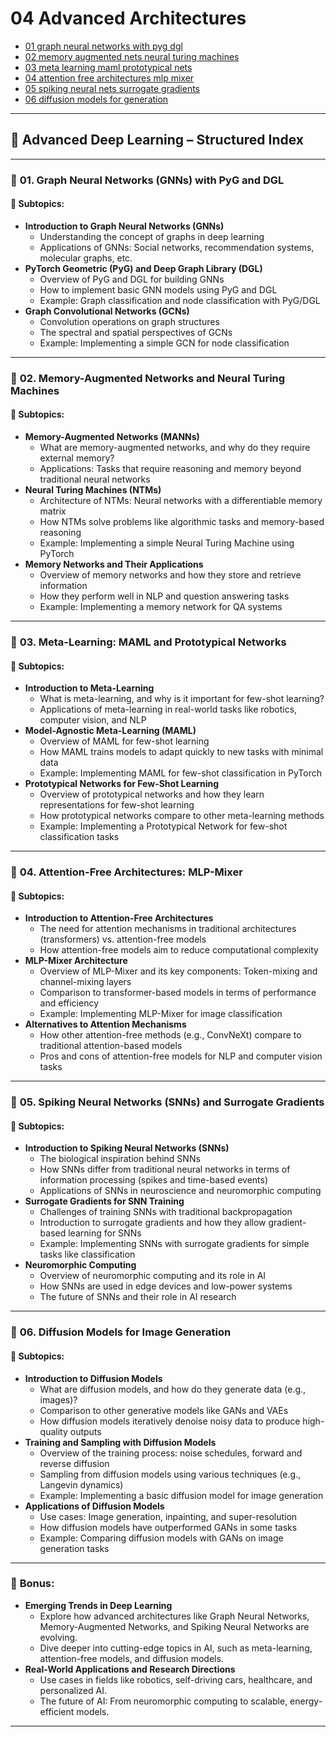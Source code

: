# 04 Advanced Architectures

- [01 graph neural networks with pyg dgl](./01_graph_neural_networks_with_pyg_dgl.ipynb)
- [02 memory augmented nets neural turing machines](./02_memory_augmented_nets_neural_turing_machines.ipynb)
- [03 meta learning maml prototypical nets](./03_meta_learning_maml_prototypical_nets.ipynb)
- [04 attention free architectures mlp mixer](./04_attention_free_architectures_mlp_mixer.ipynb)
- [05 spiking neural nets surrogate gradients](./05_spiking_neural_nets_surrogate_gradients.ipynb)
- [06 diffusion models for generation](./06_diffusion_models_for_generation.ipynb)

---

## 📘 **Advanced Deep Learning – Structured Index**

---

### 🧩 **01. Graph Neural Networks (GNNs) with PyG and DGL**

#### 📌 **Subtopics:**
- **Introduction to Graph Neural Networks (GNNs)**
  - Understanding the concept of graphs in deep learning
  - Applications of GNNs: Social networks, recommendation systems, molecular graphs, etc.
- **PyTorch Geometric (PyG) and Deep Graph Library (DGL)**
  - Overview of PyG and DGL for building GNNs
  - How to implement basic GNN models using PyG and DGL
  - Example: Graph classification and node classification with PyG/DGL
- **Graph Convolutional Networks (GCNs)**
  - Convolution operations on graph structures
  - The spectral and spatial perspectives of GCNs
  - Example: Implementing a simple GCN for node classification

---

### 🧩 **02. Memory-Augmented Networks and Neural Turing Machines**

#### 📌 **Subtopics:**
- **Memory-Augmented Networks (MANNs)**
  - What are memory-augmented networks, and why do they require external memory?
  - Applications: Tasks that require reasoning and memory beyond traditional neural networks
- **Neural Turing Machines (NTMs)**
  - Architecture of NTMs: Neural networks with a differentiable memory matrix
  - How NTMs solve problems like algorithmic tasks and memory-based reasoning
  - Example: Implementing a simple Neural Turing Machine using PyTorch
- **Memory Networks and Their Applications**
  - Overview of memory networks and how they store and retrieve information
  - How they perform well in NLP and question answering tasks
  - Example: Implementing a memory network for QA systems

---

### 🧩 **03. Meta-Learning: MAML and Prototypical Networks**

#### 📌 **Subtopics:**
- **Introduction to Meta-Learning**
  - What is meta-learning, and why is it important for few-shot learning?
  - Applications of meta-learning in real-world tasks like robotics, computer vision, and NLP
- **Model-Agnostic Meta-Learning (MAML)**
  - Overview of MAML for few-shot learning
  - How MAML trains models to adapt quickly to new tasks with minimal data
  - Example: Implementing MAML for few-shot classification in PyTorch
- **Prototypical Networks for Few-Shot Learning**
  - Overview of prototypical networks and how they learn representations for few-shot learning
  - How prototypical networks compare to other meta-learning methods
  - Example: Implementing a Prototypical Network for few-shot classification tasks

---

### 🧩 **04. Attention-Free Architectures: MLP-Mixer**

#### 📌 **Subtopics:**
- **Introduction to Attention-Free Architectures**
  - The need for attention mechanisms in traditional architectures (transformers) vs. attention-free models
  - How attention-free models aim to reduce computational complexity
- **MLP-Mixer Architecture**
  - Overview of MLP-Mixer and its key components: Token-mixing and channel-mixing layers
  - Comparison to transformer-based models in terms of performance and efficiency
  - Example: Implementing MLP-Mixer for image classification
- **Alternatives to Attention Mechanisms**
  - How other attention-free methods (e.g., ConvNeXt) compare to traditional attention-based models
  - Pros and cons of attention-free models for NLP and computer vision tasks

---

### 🧩 **05. Spiking Neural Networks (SNNs) and Surrogate Gradients**

#### 📌 **Subtopics:**
- **Introduction to Spiking Neural Networks (SNNs)**
  - The biological inspiration behind SNNs
  - How SNNs differ from traditional neural networks in terms of information processing (spikes and time-based events)
  - Applications of SNNs in neuroscience and neuromorphic computing
- **Surrogate Gradients for SNN Training**
  - Challenges of training SNNs with traditional backpropagation
  - Introduction to surrogate gradients and how they allow gradient-based learning for SNNs
  - Example: Implementing SNNs with surrogate gradients for simple tasks like classification
- **Neuromorphic Computing**
  - Overview of neuromorphic computing and its role in AI
  - How SNNs are used in edge devices and low-power systems
  - The future of SNNs and their role in AI research

---

### 🧩 **06. Diffusion Models for Image Generation**

#### 📌 **Subtopics:**
- **Introduction to Diffusion Models**
  - What are diffusion models, and how do they generate data (e.g., images)?
  - Comparison to other generative models like GANs and VAEs
  - How diffusion models iteratively denoise noisy data to produce high-quality outputs
- **Training and Sampling with Diffusion Models**
  - Overview of the training process: noise schedules, forward and reverse diffusion
  - Sampling from diffusion models using various techniques (e.g., Langevin dynamics)
  - Example: Implementing a basic diffusion model for image generation
- **Applications of Diffusion Models**
  - Use cases: Image generation, inpainting, and super-resolution
  - How diffusion models have outperformed GANs in some tasks
  - Example: Comparing diffusion models with GANs on image generation tasks

---

### 🧠 **Bonus:**
- **Emerging Trends in Deep Learning**
  - Explore how advanced architectures like Graph Neural Networks, Memory-Augmented Networks, and Spiking Neural Networks are evolving.
  - Dive deeper into cutting-edge topics in AI, such as meta-learning, attention-free models, and diffusion models.
- **Real-World Applications and Research Directions**
  - Use cases in fields like robotics, self-driving cars, healthcare, and personalized AI.
  - The future of AI: From neuromorphic computing to scalable, energy-efficient models.

---
